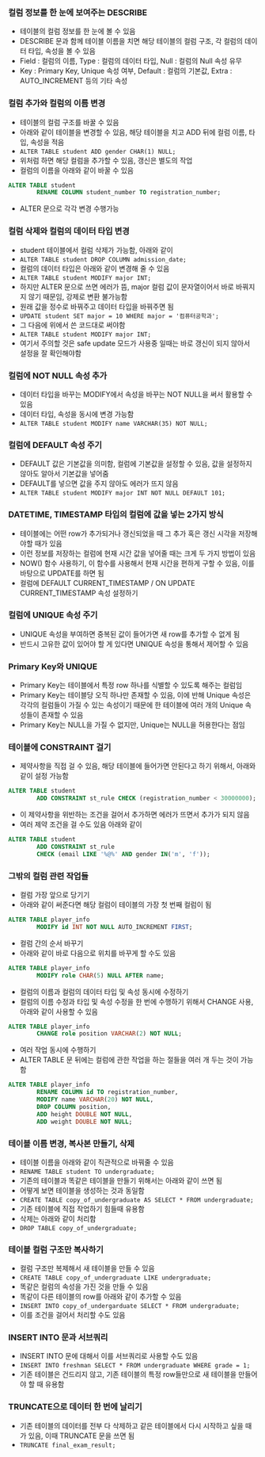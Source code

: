 ### 컬럼 정보를 한 눈에 보여주는 DESCRIBE
- 테이블의 컬럼 정보를 한 눈에 볼 수 있음
- DESCRIBE 문과 함께 테이블 이름을 치면 해당 테이블의 컬럼 구조, 각 컬럼의 데이터 타입, 속성을 볼 수 있음
- Field : 컬럼의 이름, Type : 컬럼의 데이터 타입, Null : 컬럼의 Null 속성 유무
- Key : Primary Key, Unique 속성 여부, Default : 컬럼의 기본값, Extra : AUTO_INCREMENT 등의 기타 속성

### 컬럼 추가와 컬럼의 이름 변경
- 테이블의 컬럼 구조를 바꿀 수 있음
- 아래와 같이 테이블을 변경할 수 있음, 해당 테이블을 치고 ADD 뒤에 컬럼 이름, 타입, 속성을 적음
- `ALTER TABLE student ADD gender CHAR(1) NULL;`
- 위처럼 하면 해당 컬럼을 추가할 수 있음, 갱신은 별도의 작업
- 컬럼의 이름을 아래와 같이 바꿀 수 있음
```sql
ALTER TABLE student
		RENAME COLUMN student_number TO registration_number;
```
- ALTER 문으로 각각 변경 수행가능

### 컬럼 삭제와 컬럼의 데이터 타입 변경
- student 테이블에서 컬럼 삭제가 가능함, 아래와 같이
- `ALTER TABLE student DROP COLUMN admission_date;`
- 컬럼의 데이터 타입은 아래와 같이 변경해 줄 수 있음
- `ALTER TABLE student MODIFY major INT;`
- 하지만 ALTER 문으로 쓰면 에러가 뜸, major 컬럼 값이 문자열이어서 바로 바꿔지지 않기 때문임, 강제로 변환 불가능함
- 원래 값을 정수로 바꿔주고 데이터 타입을 바꿔주면 됨
- `UPDATE student SET major = 10 WHERE major = '컴퓨터공학과';`
- 그 다음에 위에서 쓴 코드대로 써야함
- `ALTER TABLE student MODIFY major INT;`
- 여기서 주의할 것은 safe update 모드가 사용중 일때는 바로 갱신이 되지 않아서 설정을 잘 확인해야함

### 컬럼에 NOT NULL 속성 추가
- 데이터 타입을 바꾸는 MODIFY에서 속성을 바꾸는 NOT NULL을 써서 활용할 수 있음
- 데이터 타입, 속성을 동시에 변경 가능함
- `ALTER TABLE student MODIFY name VARCHAR(35) NOT NULL;`

### 컬럼에 DEFAULT 속성 주기
- DEFAULT 값은 기본값을 의미함, 컬럼에 기본값을 설정할 수 있음, 값을 설정하지 않아도 알아서 기본값을 넣어줌
- DEFAULT를 넣으면 값을 주지 않아도 에러가 뜨지 않음
- `ALTER TABLE student MODIFY major INT NOT NULL DEFAULT 101;`

### DATETIME, TIMESTAMP 타입의 컬럼에 값을 넣는 2가지 방식
- 테이블에는 어떤 row가 추가되거나 갱신되었을 때 그 추가 혹은 갱신 시각을 저장해야할 때가 있음
- 이런 정보를 저장하는 컬럼에 현재 시간 값을 넣어줄 때는 크게 두 가지 방법이 있음
- NOW() 함수 사용하기, 이 함수를 사용해서 현재 시간을 편하게 구할 수 있음, 이를 바탕으로 UPDATE를 하면 됨
- 컬럼에 DEFAULT CURRENT_TIMESTAMP / ON UPDATE CURRENT_TIMESTAMP 속성 설정하기

### 컬럼에 UNIQUE 속성 주기
- UNIQUE 속성을 부여하면 중복된 값이 들어가면 새 row를 추가할 수 없게 됨
- 반드시 고유한 값이 있어야 할 게 있다면 UNIQUE 속성을 통해서 제어할 수 있음

### Primary Key와 UNIQUE
- Primary Key는 테이블에서 특정 row 하나를 식별할 수 있도록 해주는 컬럼임
- Primary Key는 테이블당 오직 하나만 존재할 수 있음, 이에 반해 Unique 속성은 각각의 컬럼들이 가질 수 있는 속성이기 때문에 한 테이블에 여러 개의 Unique 속성들이 존재할 수 있음
- Primary Key는 NULL을 가질 수 없지만, Unique는 NULL을 허용한다는 점임

### 테이블에 CONSTRAINT 걸기
- 제약사항을 직접 걸 수 있음, 해당 테이블에 들어가면 안된다고 하기 위해서, 아래와 같이 설정 가능함
```sql
ALTER TABLE student
		ADD CONSTRAINT st_rule CHECK (registration_number < 30000000);
```
- 이 제약사항을 위반하는 조건을 걸어서 추가하면 에러가 뜨면서 추가가 되지 않음
- 여러 제약 조건을 걸 수도 있음 아래와 같이
```sql
ALTER TABLE student
		ADD CONSTRAINT st_rule
		CHECK (email LIKE '%@%' AND gender IN('m', 'f'));
```

### 그밖의 컬럼 관련 작업들
- 컬럼 가장 앞으로 당기기
- 아래와 같이 써준다면 해당 컬럼이 테이블의 가장 첫 번째 컬럼이 됨
```sql
ALTER TABLE player_info
		MODIFY id INT NOT NULL AUTO_INCREMENT FIRST;
```
- 컬럼 간의 순서 바꾸기
- 아래와 같이 바로 다음으로 위치를 바꾸게 할 수도 있음
```sql
ALTER TABLE player_info
		MODIFY role CHAR(5) NULL AFTER name;
```
- 컬럼의 이름과 컬럼의 데이터 타입 및 속성 동시에 수정하기
- 컬럼의 이름 수정과 타입 및 속성 수정을 한 번에 수행하기 위해서 CHANGE 사용, 아래와 같이 사용할 수 있음
```sql
ALTER TABLE player_info
		CHANGE role position VARCHAR(2) NOT NULL;
```
- 여러 작업 동시에 수행하기
- ALTER TABLE 문 뒤에는 컬럼에 관한 작업을 하는 절들을 여러 개 두는 것이 가능함
```sql
ALTER TABLE player_info
		RENAME COLUMN id TO registration_number,
		MODIFY name VARCHAR(20) NOT NULL,
		DROP COLUMN position,
		ADD height DOUBLE NOT NULL,
		ADD weight DOUBLE NOT NULL;
```

### 테이블 이름 변경, 복사본 만들기, 삭제
- 테이블 이름을 아래와 같이 직관적으로 바꿔줄 수 있음
- `RENAME TABLE student TO undergraduate;`
- 기존의 테이블과 똑같은 테이블을 만들기 위해서는 아래와 같이 쓰면 됨
- 어떻게 보면 테이블을 생성하는 것과 동일함
- `CREATE TABLE copy_of_undergraduate AS SELECT * FROM undergraduate;`
- 기존 테이블에 직접 작업하기 힘들때 유용함
- 삭제는 아래와 같이 처리함
- `DROP TABLE copy_of_undergraduate;`

### 테이블 컬럼 구조만 복사하기
- 컬럼 구조만 복제해서 새 테이블을 만들 수 있음
- `CREATE TABLE copy_of_undergraduate LIKE undergraduate;`
- 똑같은 컬럼의 속성을 가진 것을 만들 수 있음
- 똑같이 다른 테이블의 row를 아래와 같이 추가할 수 있음
- `INSERT INTO copy_of_undergarduate SELECT * FROM undergraduate;`
- 이를 조건을 걸어서 처리할 수도 있음

### INSERT INTO 문과 서브쿼리
- INSERT INTO 문에 대해서 이를 서브쿼리로 사용할 수도 있음
- `INSERT INTO freshman SELECT * FROM undergraduate WHERE grade = 1;`
- 기존 테이블은 건드리지 않고, 기존 테이블의 특정 row들만으로 새 테이블을 만들어야 할 때 유용함

### TRUNCATE으로 데이터 한 번에 날리기
- 기존 테이블의 데이터를 전부 다 삭제하고 같은 테이블에서 다시 시작하고 싶을 때가 있음, 이때 TRUNCATE 문을 쓰면 됨
- `TRUNCATE final_exam_result;`